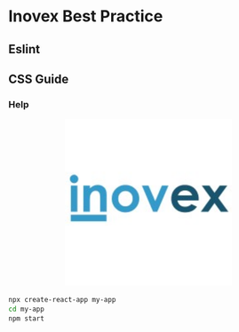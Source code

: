 # Inovex Best Practice

## Eslint

## CSS Guide


### Help
<p align='center'>
<img src='Inovex-logo.jpg' width='300' alt='inovex logo'>
</p>


```sh
npx create-react-app my-app
cd my-app
npm start
```
